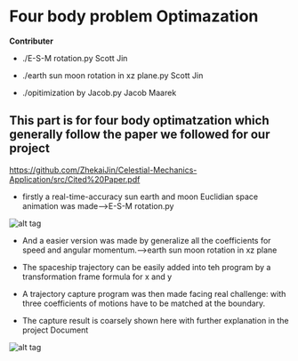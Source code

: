 # Four body problem Optimazation

**Contributer**  

* ./E-S-M rotation.py Scott Jin

* ./earth sun moon rotation in xz plane.py Scott Jin

* ./opitimization by Jacob.py  Jacob Maarek

## This part is for four body optimatzation which generally follow the paper we followed for our project 

https://github.com/ZhekaiJin/Celestial-Mechanics-Application/src/Cited%20Paper.pdf

* firstly a real-time-accuracy sun earth and moon Euclidian space animation was made-->E-S-M rotation.py

![alt tag](https://github.com/ZhekaiJin/Celestial-Mechanics-Application/master/src/Presentation/show.png)

* And a easier version was made by generalize all the coefficients for speed and angular momentum.-->earth sun moon rotation in xz plane

* The spaceship trajectory can be easily added into teh program by a transformation frame formula for x and y 

* A trajectory capture program was then made facing real challenge: with three coefficients of motions have to be matched at the boundary.

* The capture result is coarsely shown here with further explanation in the project Document 

![alt tag](https://github.com/ZhekaiJin/Celestial-Mechanics-Application/master/src/Optimazation%20in%20four%20body%20system/output.png) 
